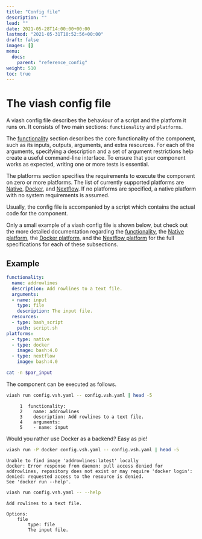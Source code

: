 ```yaml
---
title: "Config file"
description: ""
lead: ""
date: 2021-05-28T14:00:00+00:00
lastmod: "2021-05-31T10:52:56+00:00"
draft: false
images: []
menu:
  docs:
    parent: "reference_config"
weight: 510
toc: true
---
```




# The viash config file

A viash config file describes the behaviour of a script and the platform
it runs on. It consists of two main sections: `functionality` and
`platforms`.

The [functionality](/docs/reference_config/functionality/) section
describes the core functionality of the component, such as its inputs,
outputs, arguments, and extra resources. For each of the arguments,
specifying a description and a set of argument restrictions help create
a useful command-line interface. To ensure that your component works as
expected, writing one or more tests is essential.

The platforms section specifies the requirements to execute the
component on zero or more platforms. The list of currently supported
platforms are [Native](/docs/reference_config/platform-native/),
[Docker](/docs/reference_config/platform-docker/), and
[Nextflow](/docs/reference_config/platform-nextflow/). If no platforms
are specified, a native platform with no system requirements is assumed.

Usually, the config file is accompanied by a script which contains the
actual code for the component.

Only a small example of a viash config file is shown below, but check
out the more detailed documentation regarding the
[functionality](/docs/reference_config/functionality/), the [Native
platform](/docs/reference_config/platform-native/), the [Docker
platform](/docs/reference_config/platform-docker/), and the [Nextflow
platform](/docs/reference_config/platform-nextflow/) for the full
specifications for each of these subsections.

## Example

``` yaml
functionality:
  name: addrowlines
  description: Add rowlines to a text file.
  arguments:
  - name: input                           
    type: file
    description: The input file.
  resources:
  - type: bash_script
    path: script.sh
platforms:
  - type: native
  - type: docker
    image: bash:4.0
  - type: nextflow
    image: bash:4.0
```

``` bash
cat -n $par_input
```

The component can be executed as follows.

``` bash
viash run config.vsh.yaml -- config.vsh.yaml | head -5
```

         1  functionality:
         2    name: addrowlines
         3    description: Add rowlines to a text file.
         4    arguments:
         5    - name: input                           

Would you rather use Docker as a backend? Easy as pie!

``` bash
viash run -P docker config.vsh.yaml -- config.vsh.yaml | head -5
```

    Unable to find image 'addrowlines:latest' locally
    docker: Error response from daemon: pull access denied for addrowlines, repository does not exist or may require 'docker login': denied: requested access to the resource is denied.
    See 'docker run --help'.

``` bash
viash run config.vsh.yaml -- --help
```

    Add rowlines to a text file.

    Options:
        file
            type: file
            The input file.
